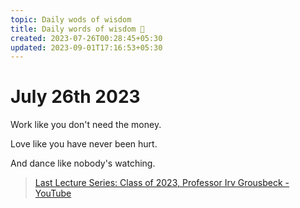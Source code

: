 ```yaml
---
topic: Daily wods of wisdom
title: Daily words of wisdom 🧙
created: 2023-07-26T00:28:45+05:30
updated: 2023-09-01T17:16:53+05:30
---
```


# July 26th 2023

Work like you don't need the money.

Love like you have never been hurt.

And dance like nobody's watching.

> [Last Lecture Series: Class of 2023, Professor Irv Grousbeck - YouTube](https://youtu.be/XoUfV1mgwk0?t=194)

